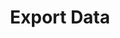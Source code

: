 ---
# metadata # 
title: Export Data
description: Export transformed data from Pachyderm using data egress and other methods.
date: 
# taxonomy #
tags: 
series:
seriesPart:
weight: 6
---